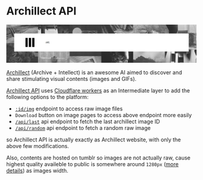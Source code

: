 # Archillect API

[![Header image](/assets/header.png)](https://archillect.mhsattarian.workers.dev/)

[Archillect](https://archillect.com) (Archive + Intellect) is an awesome AI aimed to discover and share stimulating visual contents (images and GIFs).

[Archillect API](https://archillect.mhsattarian.workers.dev/) uses [Cloudflare workers](https://workers.cloudflare.com/) as an Intermediate layer to add the following options to the platform:

- [`:id/img`](https://archillect.mhsattarian.workers.dev/1/img) endpoint to access raw image files
- `Download` button on image pages to access above endpoint more easily
- [`/api/last`](https://archillect.mhsattarian.workers.dev/api/last) api endpoint to fetch the last archillect image ID
- [`/api/random`](https://archillect.mhsattarian.workers.dev/api/random) api endpoint to fetch a random raw image

so Archillect API is actually exactly as Archillect website, with only the above few modifications.

Also, contents are hosted on tumblr so images are not actually raw, cause highest quality availeble to public is somewhere around `1280px` ([more details](https://stackoverflow.com/a/16836223/5863267)) as images width.

